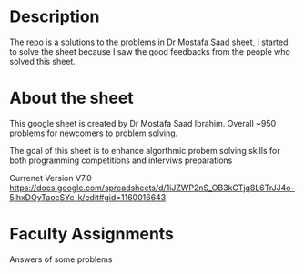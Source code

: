 # Description
The repo is a solutions to the problems in Dr Mostafa Saad sheet, I started to solve the sheet because I saw the good feedbacks from the people who solved this sheet.

# About the sheet
This google sheet is created by Dr Mostafa Saad Ibrahim. Overall ~950 problems for newcomers to problem solving.

The goal of this sheet is to enhance algorthmic probem solving skills for both programming competitions and interviws preparations

Currenet Version V7.0 https://docs.google.com/spreadsheets/d/1iJZWP2nS_OB3kCTjq8L6TrJJ4o-5lhxDOyTaocSYc-k/edit#gid=1160016643

# Faculty Assignments
Answers of some problems 
